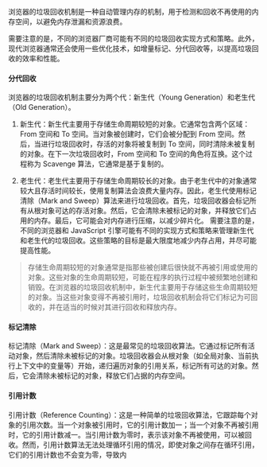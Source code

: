浏览器的垃圾回收机制是一种自动管理内存的机制，用于检测和回收不再使用的内存空间，以避免内存泄漏和资源浪费。

需要注意的是，不同的浏览器厂商可能有不同的垃圾回收实现方式和策略。此外，现代浏览器通常还会使用一些优化技术，如增量标记、分代回收等，以提高垃圾回收的效率和性能。


#### 分代回收

浏览器的垃圾回收机制主要分为两个代：新生代（Young Generation）和老生代（Old Generation）。

1.  新生代：新生代主要用于存储生命周期较短的对象。它通常包含两个区域：From 空间和 To 空间。当对象被创建时，它们会被分配到 From 空间。然后，当进行垃圾回收时，存活的对象将被复制到 To 空间，同时清除未被复制的对象。在下一次垃圾回收时，From 空间和 To 空间的角色将互换。这个过程称为 Scavenge 算法，它通常是基于复制的。

2.  老生代：老生代主要用于存储生命周期较长的对象。由于老生代中的对象通常较大且存活时间较长，使用复制算法会浪费大量内存。因此，老生代使用标记清除（Mark and Sweep）算法来进行垃圾回收。首先，垃圾回收器会标记所有从根对象可达的存活对象。然后，它会清除未被标记的对象，并释放它们占用的内存。最后，它可能会对内存进行压缩，以减少碎片化。
    需要注意的是，不同的浏览器和 JavaScript 引擎可能有不同的实现方式和策略来管理新生代和老生代的垃圾回收。这些策略的目标是最大限度地减少内存占用，并尽可能提高性能。

> 存储生命周期较短的对象通常是指那些被创建后很快就不再被引用或使用的对象。这些对象的生命周期较短，可能在程序的执行过程中被频繁地创建和销毁。在浏览器的垃圾回收机制中，新生代主要用于存储这些生命周期较短的对象。当这些对象变得不再被引用时，垃圾回收机制会将它们标记为可回收的，并在适当的时候对其进行回收和释放内存。


#### 标记清除

标记清除（Mark and Sweep）：这是最常见的垃圾回收算法。它通过标记所有活动对象，然后清除未被标记的对象。垃圾回收器会从根对象（如全局对象、当前执行上下文中的变量等）开始，递归遍历对象的引用关系，标记所有可达的对象。然后，它会清除未被标记的对象，释放它们占据的内存空间。


#### 引用计数

引用计数（Reference Counting）：这是一种简单的垃圾回收算法，它跟踪每个对象的引用次数。当一个对象被引用时，它的引用计数加一；当一个对象不再被引用时，它的引用计数减一。当引用计数为零时，表示该对象不再被使用，可以被回收。然而，引用计数算法无法处理循环引用的情况，即使对象之间存在循环引用，它们的引用计数也不会变为零，导致内
